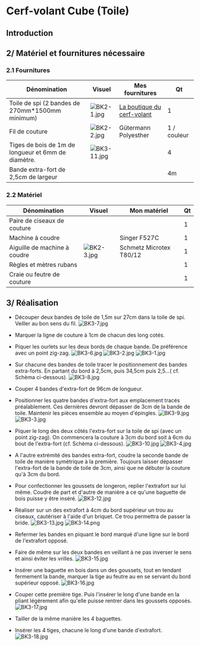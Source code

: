 # Cerf-volant Cube (Toile)
## Introduction

## 2/ Matériel et fournitures nécessaire
### 2.1 Fournitures

|Dénomination|Visuel|Mes fournitures|Qt|
|------|------|-----|--|
|Toile de spi (2 bandes de 270mm*1500mm minimum)|![BK2-1.jpg](pictures/BK2-1.jpg)|[La boutique du cerf-volant](https://www.boutiqueducerfvolant.com/fr/153-tissu-spinnaker-mirai-.html)|1|
|Fil de couture|![BK2-2.jpg](pictures/BK2-2.jpg)|Gütermann Polyesther|1 / couleur|
|Tiges de bois de 1m de longueur et 6mm de diamètre.|![BK3-11.jpg](pictures/BK3-11.jpg)||4|
|Bande extra-fort de 2,5cm de largeur|||4m|

### 2.2 Matériel
|Dénomination|Visuel|Mon matériel|Qt|
|------|------|-----|--|
|Paire de ciseaux de couture|||1|
|Machine à coudre||Singer F527C|1|
|Aiguille de machine à coudre|![BK2-3.jpg](pictures/BK2-3.jpg)|Schmetz Microtex T80/12|1|
|Règles et mètres rubans|||1|
|Craie ou feutre de couture|||1|
 
## 3/ Réalisation

- Découper deux bandes de toile de 1,5m sur 27cm dans la toile de spi. Veiller au bon sens du fil.
![BK3-7.jpg](pictures/BK3-7.png)
- Marquer la ligne de couture à 1cm de chacun des long cotés. 
- Piquer les ourlets sur les deux bords de chaque bande. De préférence avec un point zig-zag.
![BK3-6.jpg](pictures/BK3-6.png)
![BK3-2.jpg](pictures/BK3-2.jpg)
![BK3-1.jpg](pictures/BK3-1.jpg)

- Sur chacune des bandes de toile tracer le positionnement des bandes extra-forts. En partant du bord à 2,5cm, puis 34,5cm puis 2,5...( cf. Schèma ci-dessous).
![BK3-8.jpg](pictures/BK3-8.png)

- Couper 4 bandes d'extra-fort de 96cm de longueur. 
- Positionner les quatre bandes d'extra-fort aux emplacement tracés préalablement. Ces dernières devront dépasser de 3cm de la bande de toile. Maintenir les pièces ensemble au moyen d'épingles. 
![BK3-9.jpg](pictures/BK3-9.png)
![BK3-3.jpg](pictures/BK3-3.jpg)
- Piquer le long des deux côtés l'extra-fort sur la toile de spi (avec un point zig-zag). On commencera la couture à 3cm du bord soit à 6cm du bout de l'extra-fort (cf. Schèma ci-dessous).
![BK3-10.jpg](pictures/BK3-10.png)
![BK3-4.jpg](pictures/BK3-4.jpg)

- A l'autre extrémité des bandes extra-fort, coudre la seconde bande de toile de manière symétrique à la première. Toujours laisser dépasser l'extra-fort de la bande de toile de 3cm, ainsi que ne débuter la couture qu'à 3cm du bord. 

 - Pour confectionner les goussets de longeron, replier l'extrafort sur lui même. Coudre de part et d'autre de manière a ce qu'une baguette de bois puisse y être inséré. 
![BK3-12.jpg](pictures/BK3-12.jpg)

 - Réaliser sur un des extrafort à 4cm du bord supérieur un trou au ciseaux, cautériser à l'aide d'un briquet. Ce trou permettra de passer la bride.
![BK3-13.jpg](pictures/BK3-13.jpg)
![BK3-14.png](pictures/BK3-14.png)

 - Refermer les bandes en piquant le bord marqué d'une ligne sur le bord de l'extrafort opposé. 
 - Faire de même sur les deux bandes en veillant à ne pas inverser le sens et ainsi éviter les vrilles. 
![BK3-15.jpg](pictures/BK3-15.jpg)

 - Insérer une baguette en bois dans un des goussets, tout en tendant fermement la bande, marquer la tige au feutre au en se servant du bord supérieur opposé. 
![BK3-16.jpg](pictures/BK3-16.jpg)

 - Couper cette première tige. Puis l'insérer le long d'une bande en la pliant légèrement afin qu'elle puisse rentrer dans les goussets opposés.
![BK3-17.jpg](pictures/BK3-17.jpg)

 - Tailler de la même manière les 4 baguettes. 
 - Insérer les 4 tiges, chacune le long d'une bande d'extrafort.
![BK3-18.jpg](pictures/BK3-18.jpg)